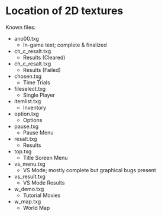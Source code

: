 # Location of 2D textures

Known files:
- ano00.txg
    - In-game text; complete & finalized
- ch_c_resalt.txg
    - Results (Cleared)
- ch_c_resalt.txg
    - Results (Failed)
- chosen.txg
    - Time Trials
- fileselect.txg
    - Single Player
- itemlist.txg
    - Inventory
- option.txg
    - Options
- pause.txg
    - Pause Menu
- resalt.txg
    -  Results
- top.txg
    - Title Screen Menu
- vs_menu.txg 
    - VS Mode; mostly complete but graphical bugs present
- vs_result.txg
    - VS Mode Results
- w_demo.txg
    - Tutorial Movies  
- w_map.txg
    - World Map
